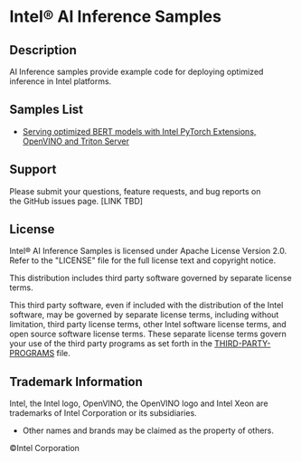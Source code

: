 # Intel® AI Inference Samples

## Description
AI Inference samples provide example code for deploying optimized inference in Intel platforms. 

## Samples List
- [Serving optimized BERT models with Intel PyTorch Extensions, OpenVINO and Triton Server](./serving_with_ipex_openvino)

## Support
Please submit your questions, feature requests, and bug reports on the GitHub issues page.
[LINK TBD]

## License 
Intel® AI Inference Samples is licensed under Apache License Version 2.0. Refer to the "LICENSE" file for the full license text and copyright notice.

This distribution includes third party software governed by separate license terms.

This third party software, even if included with the distribution of the Intel software, may be governed by separate license terms, including without limitation, third party license terms, other Intel software license terms, and open source software license terms. These separate license terms govern your use of the third party programs as set forth in the [THIRD-PARTY-PROGRAMS](./THIRD-PARTY-PROGRAMS) file.

## Trademark Information
Intel, the Intel logo, OpenVINO, the OpenVINO logo and Intel Xeon are trademarks of Intel Corporation or its subsidiaries.
* Other names and brands may be claimed as the property of others.

&copy;Intel Corporation
